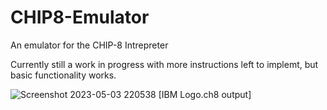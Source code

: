 # CHIP8-Emulator
An emulator for the CHIP-8 Intrepreter

Currently still a work in progress with more instructions left to implemt, but basic functionality works. 


![Screenshot 2023-05-03 220538](https://user-images.githubusercontent.com/60270345/236095729-4aafbea7-4147-419e-8c19-dd16c27715e3.png)
[IBM Logo.ch8 output] 
